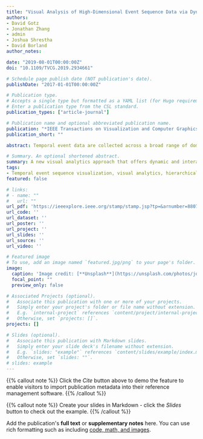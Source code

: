 ```yaml
---
title: "Visual Analysis of High-Dimensional Event Sequence Data via Dynamic Hierarchical Aggregation"
authors:
- David Gotz
- Jonathan Zhang
- admin
- Joshua Shrestha
- David Borland
author_notes:

date: "2019-08-01T00:00:00Z"
doi: "10.1109/TVCG.2019.2934661"

# Schedule page publish date (NOT publication's date).
publishDate: "2017-01-01T00:00:00Z"

# Publication type.
# Accepts a single type but formatted as a YAML list (for Hugo requirements).
# Enter a publication type from the CSL standard.
publication_types: ["article-journal"]

# Publication name and optional abbreviated publication name.
publication: "*IEEE Transactions on Visualization and Computer Graphics ( Volume: 26, Issue: 1, January 2020)*"
publication_short: ""

abstract: Temporal event data are collected across a broad range of domains, and a variety of visual analytics techniques have been developed to empower analysts working with this form of data. These techniques generally display aggregate statistics computed over sets of event sequences that share common patterns. Such techniques are often hindered, however, by the high-dimensionality of many real-world event sequence datasets which can prevent effective aggregation. A common coping strategy for this challenge is to group event types together prior to visualization, as a pre-process, so that each group can be represented within an analysis as a single event type. However, computing these event groupings as a pre-process also places significant constraints on the analysis. This paper presents a new visual analytics approach for dynamic hierarchical dimension aggregation. The approach leverages a predefined hierarchy of dimensions to computationally quantify the informativeness, with respect to a measure of interest, of alternative levels of grouping within the hierarchy at runtime. This information is then interactively visualized, enabling users to dynamically explore the hierarchy to select the most appropriate level of grouping to use at any individual step within an analysis. Key contributions include an algorithm for interactively determining the most informative set of event groupings for a specific analysis context, and a scented scatter-plus-focus visualization design with an optimization-based layout algorithm that supports interactive hierarchical exploration of alternative event type groupings. We apply these techniques to high-dimensional event sequence data from the medical domain and report findings from domain expert interviews.

# Summary. An optional shortened abstract.
summary: A new visual analytics approach that offers dynamic and interactive visualzations of temporal data with high dimensionality. 
tags:
- Temporal event sequence visualization, visual analytics, hierarchical aggregation, medical informatics
featured: false

# links:
# - name: ""
#   url: ""
url_pdf: 'https://ieeexplore.ieee.org/stamp/stamp.jsp?tp=&arnumber=8807220'
url_code: ''
url_dataset: ''
url_poster: ''
url_project: ''
url_slides: ''
url_source: ''
url_video: ''

# Featured image
# To use, add an image named `featured.jpg/png` to your page's folder. 
image:
  caption: 'Image credit: [**Unsplash**](https://unsplash.com/photos/jdD8gXaTZsc)'
  focal_point: ""
  preview_only: false

# Associated Projects (optional).
#   Associate this publication with one or more of your projects.
#   Simply enter your project's folder or file name without extension.
#   E.g. `internal-project` references `content/project/internal-project/index.md`.
#   Otherwise, set `projects: []`.
projects: []

# Slides (optional).
#   Associate this publication with Markdown slides.
#   Simply enter your slide deck's filename without extension.
#   E.g. `slides: "example"` references `content/slides/example/index.md`.
#   Otherwise, set `slides: ""`.
# slides: example
---
```


{{% callout note %}}
Click the *Cite* button above to demo the feature to enable visitors to import publication metadata into their reference management software.
{{% /callout %}}

{{% callout note %}}
Create your slides in Markdown - click the *Slides* button to check out the example.
{{% /callout %}}

Add the publication's **full text** or **supplementary notes** here. You can use rich formatting such as including [code, math, and images](https://docs.hugoblox.com/content/writing-markdown-latex/).
